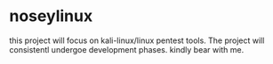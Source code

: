 # noseylinux
this project will focus on kali-linux/linux pentest tools.
The project will consistentl undergoe development phases.
kindly bear with me.
